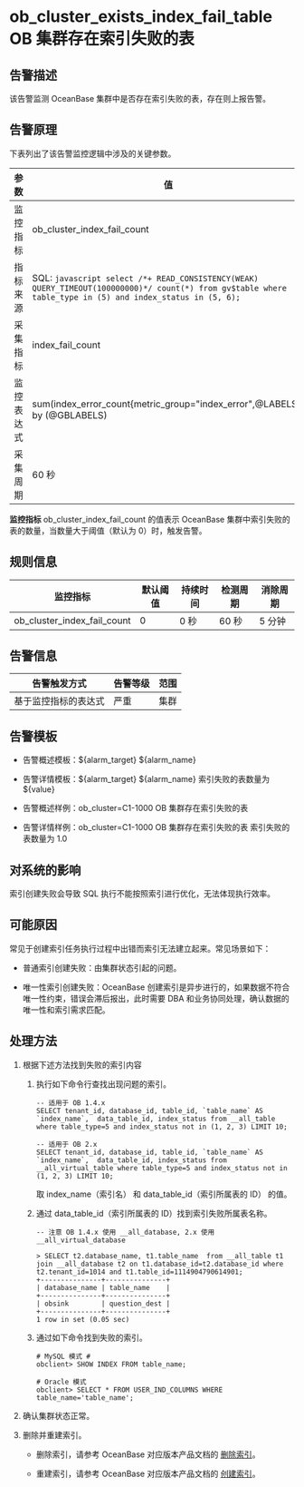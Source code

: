 ob_cluster_exists_index_fail_table OB 集群存在索引失败的表 
=====================================================================



**告警描述** 
-----------------------------

该告警监测 OceanBase 集群中是否存在索引失败的表，存在则上报告警。

告警原理 
-------------------------

下表列出了该告警监控逻辑中涉及的关键参数。


|  参数   |                                                                                                    值                                                                                                     |
|-------|----------------------------------------------------------------------------------------------------------------------------------------------------------------------------------------------------------|
| 监控指标  | ob_cluster_index_fail_count                                                                                                                                                                              |
| 指标来源  | SQL:  ```javascript select /*+ READ_CONSISTENCY(WEAK) QUERY_TIMEOUT(100000000)*/ count(*) from gv$table where table_type in (5) and index_status in (5, 6); ```  |
| 采集指标  | index_fail_count                                                                                                                                                                                         |
| 监控表达式 | sum(index_error_count{metric_group="index_error",@LABELS}) by (@GBLABELS)                                                                                                                                |
| 采集周期  | 60 秒                                                                                                                                                                                                     |



**监控指标** ob_cluster_index_fail_count 的值表示 OceanBase 集群中索引失败的表的数量，当数量大于阈值（默认为 0）时，触发告警。

规则信息 
-------------------------



|            监控指标             | 默认阈值 | 持续时间 | 检测周期 | 消除周期 |
|-----------------------------|------|------|------|------|
| ob_cluster_index_fail_count | 0    | 0 秒  | 60 秒 | 5 分钟 |



告警信息 
-------------------------



|   告警触发方式   | 告警等级 | 范围 |
|------------|------|----|
| 基于监控指标的表达式 | 严重   | 集群 |



告警模板 
-------------------------

* 告警概述模板：${alarm_target} ${alarm_name}

  

* 告警详情模板：${alarm_target} ${alarm_name} 索引失败的表数量为 ${value}

  

* 告警概述样例：ob_cluster=C1-1000 OB 集群存在索引失败的表

  

* 告警详情样例：ob_cluster=C1-1000 OB 集群存在索引失败的表 索引失败的表数量为 1.0

  




对系统的影响 
---------------------------

索引创建失败会导致 SQL 执行不能按照索引进行优化，无法体现执行效率。

可能原因 
-------------------------

常见于创建索引任务执行过程中出错而索引无法建立起来。常见场景如下：

* 普通索引创建失败：由集群状态引起的问题。

  

* 唯一性索引创建失败：OceanBase 创建索引是异步进行的，如果数据不符合唯一性约束，错误会滞后报出，此时需要 DBA 和业务协同处理，确认数据的唯一性和索引需求匹配。

  




处理方法 
-------------------------

1. 根据下述方法找到失败的索引内容

   1. 执行如下命令行查找出现问题的索引。

      ```unknow
      -- 适用于 OB 1.4.x
      SELECT tenant_id, database_id, table_id, `table_name` AS `index_name`,  data_table_id, index_status from __all_table where table_type=5 and index_status not in (1, 2, 3) LIMIT 10;
      
      -- 适用于 OB 2.x
      SELECT tenant_id, database_id, table_id, `table_name` AS `index_name`,  data_table_id, index_status from __all_virtual_table where table_type=5 and index_status not in (1, 2, 3) LIMIT 10;
      ```

      

      取 index_name（索引名） 和 data_table_id（索引所属表的 ID） 的值。
      
   
   2. 通过 data_table_id（索引所属表的 ID）找到索引失败所属表名称。

      ```unknow
      -- 注意 OB 1.4.x 使用 __all_database, 2.x 使用 __all_virtual_database
      
      > SELECT t2.database_name, t1.table_name  from __all_table t1 join __all_database t2 on t1.database_id=t2.database_id where t2.tenant_id=1014 and t1.table_id=1114904790614901;
      +---------------+---------------+
      | database_name | table_name    |
      +---------------+---------------+
      | obsink        | question_dest |
      +---------------+---------------+
      1 row in set (0.05 sec)
      ```

      
   
   3. 通过如下命令找到失败的索引。

      ```unknow
      # MySQL 模式 #
      obclient> SHOW INDEX FROM table_name;
      
      # Oracle 模式
      obclient> SELECT * FROM USER_IND_COLUMNS WHERE table_name='table_name';
      ```

      
   

   

2. 确认集群状态正常。

   

3. 删除并重建索引。

   * 删除索引，请参考 OceanBase 对应版本产品文档的 [删除索引](https://www.oceanbase.com/docs/oceanbase-database/oceanbase-database/V3.1.2/delete-an-index)。

     
   
   * 重建索引，请参考 OceanBase 对应版本产品文档的 [创建索引](https://www.oceanbase.com/docs/oceanbase-database/oceanbase-database/V3.1.2/create-an-index)。

     
   

   



